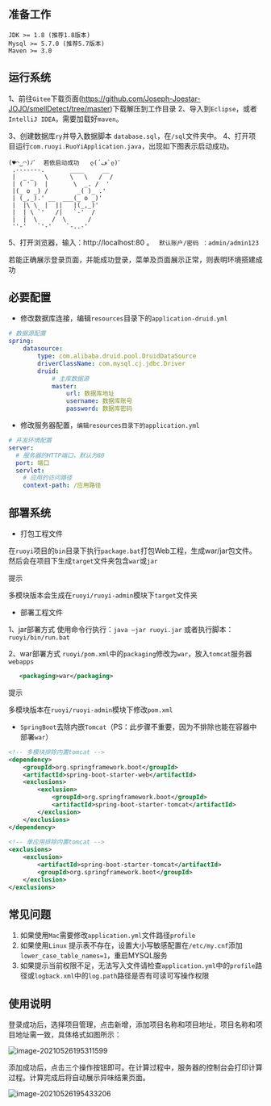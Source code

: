 ## 准备工作

```text
JDK >= 1.8 (推荐1.8版本)
Mysql >= 5.7.0 (推荐5.7版本)
Maven >= 3.0
```

##  运行系统

1、前往`Gitee`下载页面(https://github.com/Joseph-Joestar-JOJO/smellDetect/tree/master)下载解压到工作目录
 2、导入到`Eclipse`，或者`IntelliJ IDEA`，需要加载好`maven`。

 3、创建数据库`ry`并导入数据脚本 `database.sql`，在`/sql`文件夹中。
 4、打开项目运行`com.ruoyi.RuoYiApplication.java`，出现如下图表示启动成功。

```text
(♥◠‿◠)ﾉﾞ  若依启动成功   ლ(´ڡ`ლ)ﾞ  
 .-------.       ____     __        
 |  _ _   \      \   \   /  /    
 | ( ' )  |       \  _. /  '       
 |(_ o _) /        _( )_ .'         
 | (_,_).' __  ___(_ o _)'          
 |  |\ \  |  ||   |(_,_)'         
 |  | \ `'   /|   `-'  /           
 |  |  \    /  \      /           
 ''-'   `'-'    `-..-'    
```

5、打开浏览器，输入：http://localhost:80 。 ` 默认账户/密码 ：admin/admin123`

 若能正确展示登录页面，并能成功登录，菜单及页面展示正常，则表明环境搭建成功 

## 必要配置

- 修改数据库连接，编辑`resources`目录下的`application-druid.yml`

```yml
# 数据源配置
spring:
    datasource:
        type: com.alibaba.druid.pool.DruidDataSource
        driverClassName: com.mysql.cj.jdbc.Driver
        druid:
            # 主库数据源
            master:
                url: 数据库地址
                username: 数据库账号
                password: 数据库密码
```

- 修改服务器配置，`编辑resources目录下的application.yml`

```yml
# 开发环境配置
server:
  # 服务器的HTTP端口，默认为80
  port: 端口
  servlet:
    # 应用的访问路径
    context-path: /应用路径
```

##  部署系统

- 打包工程文件

在`ruoyi`项目的`bin`目录下执行`package.bat`打包Web工程，生成war/jar包文件。
 然后会在项目下生成`target`文件夹包含`war`或`jar`

提示

多模块版本会生成在`ruoyi/ruoyi-admin`模块下`target`文件夹

- 部署工程文件

1、jar部署方式
 使用命令行执行：`java –jar ruoyi.jar` 或者执行脚本：`ruoyi/bin/run.bat`

2、war部署方式
 `ruoyi/pom.xml`中的`packaging`修改为`war`，放入`tomcat`服务器`webapps`

```xml
   <packaging>war</packaging>
```

提示

多模块版本在`ruoyi/ruoyi-admin`模块下修改`pom.xml`

- `SpringBoot`去除内嵌`Tomcat`（PS：此步骤不重要，因为不排除也能在容器中部署`war`）

```xml
<!-- 多模块排除内置tomcat -->
<dependency>
	<groupId>org.springframework.boot</groupId>
	<artifactId>spring-boot-starter-web</artifactId>
	<exclusions>
		<exclusion>
			<groupId>org.springframework.boot</groupId>
			<artifactId>spring-boot-starter-tomcat</artifactId>
		</exclusion>
	</exclusions>
</dependency>
		
<!-- 单应用排除内置tomcat -->		
<exclusions>
	<exclusion>
		<artifactId>spring-boot-starter-tomcat</artifactId>
		<groupId>org.springframework.boot</groupId>
	</exclusion>
</exclusions>
```

## 常见问题

1. 如果使用`Mac`需要修改`application.yml`文件路径`profile`
2. 如果使用`Linux` 提示表不存在，设置大小写敏感配置在`/etc/my.cnf`添加`lower_case_table_names=1`，重启MYSQL服务
3. 如果提示当前权限不足，无法写入文件请检查`application.yml`中的`profile`路径或`logback.xml`中的`log.path`路径是否有可读可写操作权限



## 使用说明

登录成功后，选择项目管理，点击新增，添加项目名称和项目地址，项目名称和项目地址需一致，具体格式如图所示：

![image-20210526195311599](C:\Users\wkx\AppData\Roaming\Typora\typora-user-images\image-20210526195311599.png)

添加成功后，点击三个操作按钮即可。在计算过程中，服务器的控制台会打印计算过程。计算完成后将自动展示异味结果页面。

![image-20210526195433206](C:\Users\wkx\AppData\Roaming\Typora\typora-user-images\image-20210526195433206.png)

